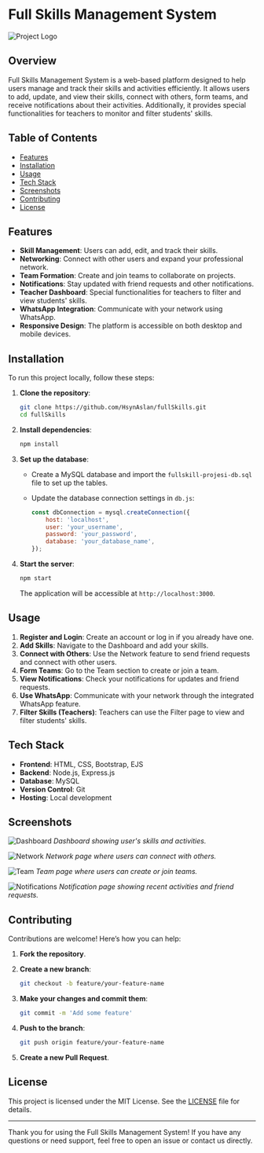 # Full Skills Management System

![Project Logo](./images/logo.jpg)

## Overview

Full Skills Management System is a web-based platform designed to help users manage and track their skills and activities efficiently. It allows users to add, update, and view their skills, connect with others, form teams, and receive notifications about their activities. Additionally, it provides special functionalities for teachers to monitor and filter students' skills.

## Table of Contents

- [Features](#features)
- [Installation](#installation)
- [Usage](#usage)
- [Tech Stack](#tech-stack)
- [Screenshots](#screenshots)
- [Contributing](#contributing)
- [License](#license)

## Features

- **Skill Management**: Users can add, edit, and track their skills.
- **Networking**: Connect with other users and expand your professional network.
- **Team Formation**: Create and join teams to collaborate on projects.
- **Notifications**: Stay updated with friend requests and other notifications.
- **Teacher Dashboard**: Special functionalities for teachers to filter and view students' skills.
- **WhatsApp Integration**: Communicate with your network using WhatsApp.
- **Responsive Design**: The platform is accessible on both desktop and mobile devices.

## Installation

To run this project locally, follow these steps:

1. **Clone the repository**:

    ```bash
    git clone https://github.com/HsynAslan/fullSkills.git
    cd fullSkills
    ```

2. **Install dependencies**:

    ```bash
    npm install
    ```

3. **Set up the database**:

    - Create a MySQL database and import the `fullskill-projesi-db.sql` file to set up the tables.
    - Update the database connection settings in `db.js`:

      ```javascript
      const dbConnection = mysql.createConnection({
          host: 'localhost',
          user: 'your_username',
          password: 'your_password',
          database: 'your_database_name',
      });
      ```

4. **Start the server**:

    ```bash
    npm start
    ```

    The application will be accessible at `http://localhost:3000`.

## Usage

1. **Register and Login**: Create an account or log in if you already have one.
2. **Add Skills**: Navigate to the Dashboard and add your skills.
3. **Connect with Others**: Use the Network feature to send friend requests and connect with other users.
4. **Form Teams**: Go to the Team section to create or join a team.
5. **View Notifications**: Check your notifications for updates and friend requests.
6. **Use WhatsApp**: Communicate with your network through the integrated WhatsApp feature.
7. **Filter Skills (Teachers)**: Teachers can use the Filter page to view and filter students' skills.

## Tech Stack

- **Frontend**: HTML, CSS, Bootstrap, EJS
- **Backend**: Node.js, Express.js
- **Database**: MySQL
- **Version Control**: Git
- **Hosting**: Local development

## Screenshots

![Dashboard](./screenshots/dashboard.png)
*Dashboard showing user's skills and activities.*

![Network](./screenshots/network.png)
*Network page where users can connect with others.*

![Team](./screenshots/team.png)
*Team page where users can create or join teams.*

![Notifications](./screenshots/notifications.png)
*Notification page showing recent activities and friend requests.*

## Contributing

Contributions are welcome! Here’s how you can help:

1. **Fork the repository**.
2. **Create a new branch**:

    ```bash
    git checkout -b feature/your-feature-name
    ```

3. **Make your changes and commit them**:

    ```bash
    git commit -m 'Add some feature'
    ```

4. **Push to the branch**:

    ```bash
    git push origin feature/your-feature-name
    ```

5. **Create a new Pull Request**.

## License

This project is licensed under the MIT License. See the [LICENSE](LICENSE) file for details.

---

Thank you for using the Full Skills Management System! If you have any questions or need support, feel free to open an issue or contact us directly.

